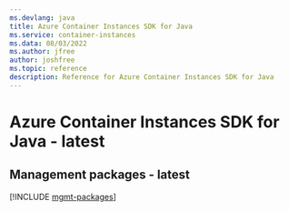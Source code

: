 ```yaml
---
ms.devlang: java
title: Azure Container Instances SDK for Java
ms.service: container-instances
ms.data: 08/03/2022
ms.author: jfree
author: joshfree
ms.topic: reference
description: Reference for Azure Container Instances SDK for Java
---
```

# Azure Container Instances SDK for Java - latest

## Management packages - latest
[!INCLUDE [mgmt-packages](container-instances-mgmt-index.md)]